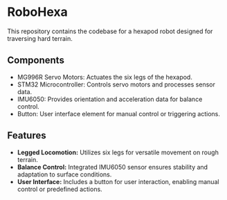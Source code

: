 # RoboHexa

This repository contains the codebase for a hexapod robot designed for traversing hard terrain.

## Components

- MG996R Servo Motors: Actuates the six legs of the hexapod.
- STM32 Microcontroller: Controls servo motors and processes sensor data.
- IMU6050: Provides orientation and acceleration data for balance control.
- Button: User interface element for manual control or triggering actions.

## Features

- **Legged Locomotion:** Utilizes six legs for versatile movement on rough terrain.
- **Balance Control:** Integrated IMU6050 sensor ensures stability and adaptation to surface conditions.
- **User Interface:** Includes a button for user interaction, enabling manual control or predefined actions.

